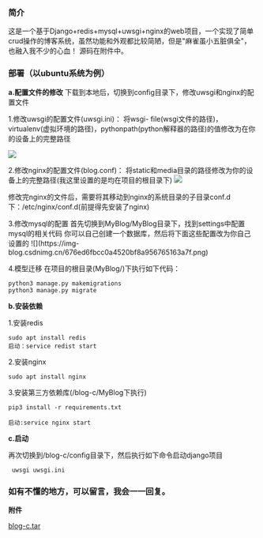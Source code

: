 
<BlogInfo id="1057" title="开源啦！" author="白日梦想猿" pv=0 read_times=0 pre_cost_time="57" category="总结" tag_list="['博客']" create_time="2022.07.11 16:44:00" update_time="2022.07.11 16:47:00" />

### **简介**

这是一个基于Django+redis+mysql+uwsgi+nginx的web项目，一个实现了简单crud操作的博客系统，虽然功能和外观都比较简陋，但是"麻雀虽小五脏俱全"，也融入我不少的心血！
源码在附件中。

### **部署（以ubuntu系统为例）**
**a.配置文件的修改**
下载到本地后，切换到config目录下，修改uwsgi和nginx的配置文件

1.修改uwsgi的配置文件(uwsgi.ini)： 将wsgi-
file(wsgi文件的路径)，virtualenv(虚拟环境的路径)，pythonpath(python解释器的路径)的值修改为在你的设备上的完整路径

![](https://img-blog.csdnimg.cn/97697ebd85ce4e0fbfeabffab8cca33e.png)


2.修改nginx的配置文件(blog.conf)： 将static和media目录的路径修改为你的设备上的完整路径(我这里设置的是均在项目的根目录下)
![](https://img-blog.csdnimg.cn/575942647b914bc2b5a353c77589180b.png)

修改完nginx的文件后，需要将其移动到nginx的系统目录的子目录conf.d下：/etc/nginx/conf.d(前提得先安装了nginx)

3.修改mysql的配置 首先切换到MyBlog/MyBlog目录下，找到settings中配置mysql的相关代码
你可以自己创建一个数据库，然后将下面这些配置改为你自己设置的 ![](https://img-
blog.csdnimg.cn/676ed6fbcc0a4520bf8a956765163a7f.png)

4.模型迁移 在项目的根目录(MyBlog/)下执行如下代码：

```shell script
python3 manage.py makemigrations
python3 manage.py migrate

```
**b.安装依赖**

1.安装redis
```shell script
sudo apt install redis
启动：service redist start
```

2.安装nginx
```shell script
sudo apt install nginx
```

3.安装第三方依赖库(/blog-c/MyBlog下执行)
```shell script
pip3 install -r requirements.txt

启动:service nginx start
```
**c.启动**  

再次切换到/blog-c/config目录下，然后执行如下命令启动django项目
```shell script
 uwsgi uwsgi.ini
```

### 如有不懂的地方，可以留言，我会一一回复。

**​附件**

[blog-c.tar](/media/file/2022/07/11/blog-c.tar)




